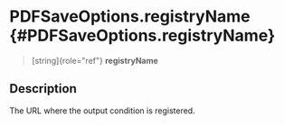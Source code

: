 PDFSaveOptions.registryName {#PDFSaveOptions.registryName}
===========================

> [string]{role="ref"} **registryName**

Description
-----------

The URL where the output condition is registered.

